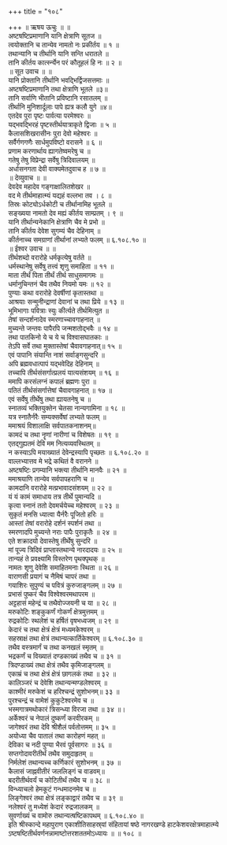 +++
title = "१०८"

+++
॥ ऋषय ऊचुः ॥ ॥  
अष्टषष्टिप्रमाणानि यानि क्षेत्राणि सूतज ॥  
त्वयोक्तानि च तान्येव नामतो नः प्रकीर्तय ॥ १ ॥  
तथान्यानि च तीर्थानि यानि सन्ति धरातले ॥  
तानि कीर्तय कार्त्स्न्येन परं कौतूहलं हि नः ॥ २ ॥  
॥ सूत उवाच ॥ ॥  
यानि प्रोक्तानि तीर्थानि भवद्भिर्द्विजसत्तमाः ॥  
अष्टषष्टिप्रमाणानि तथा क्षेत्राणि भूतले ॥३॥  
तानि सर्वाणि भीतानि प्रविष्टानि रसातलम् ॥  
तीर्थानि मुनिशार्दूलाः पापे ह्यत्र कलौ युगे ॥४॥  
एतदेव पुरा पृष्टः पार्वत्या परमेश्वरः ॥  
यद्भवद्भिरहं पृष्टस्तीर्थयात्राकृते द्विजाः ॥ ५ ॥  
कैलासशिखरासीनः पुरा देवो महेश्वरः ॥  
सर्वैर्गणगणैः सार्धमुपविष्टो वरासने ॥ ६ ॥  
प्रणाम करणार्थाय ह्यागतेष्वमरेषु च ॥  
गतेषु तेषु विप्रेन्द्रा सर्वेषु त्रिदिवालयम् ॥  
अर्धासनगता देवी वाक्यमेतदुवाच ह ॥ ७ ॥  
॥ देव्युवाच ॥ ॥  
देवदेव महादेव गङ्गाक्षालितशेखर ॥  
वद मे तीर्थमाहात्म्यं यद्यहं वल्लभा तव । ८ ॥  
तिस्रः कोट्योऽर्धकोटी च तीर्थानामिह भूतले ॥  
सङ्ख्यया नामतो देव मह्यं कीर्तय साम्प्रतम् । ९ ॥  
यानि तीर्थान्यनेकानि क्षेत्राणि चैव मे प्रभो ॥  
तानि कीर्तय देवेश सुगम्यं चैव देहिनाम् ॥  
कीर्तनाच्च समग्राणां तीर्थानां लभ्यते फलम् ॥ ६.१०८.१० ॥  
॥ ईश्वर उवाच ॥ ॥  
तीर्थशब्दो वरारोहे धर्मकृत्येषु वर्तते ॥  
धर्मस्थानेषु सर्वेषु तत्त्वं शृणु समाहिता ॥ ११ ॥  
माता तीर्थं पिता तीर्थं तीर्थ साधुसमागमः ॥  
धर्मानुचिन्तनं चैव तथैव नियमो यमः ॥ १२ ॥  
पुण्याः कथा वरारोहे देवर्षीणां कृतास्तथा ॥  
आश्रयाः सन्मुनीन्द्राणां देवानां च तथा प्रिये ॥ १३ ॥  
भूमिभागाः पवित्राः स्युः कीर्त्यते तीर्थमित्युत ॥  
तेषां सन्दर्शनादेव स्मरणाच्चावगाहनात् ॥  
मुच्यन्ते जन्तवः पापैरपि जन्मशतोद्भवैः ॥ १४ ॥  
तथा पातकिनो ये च ये च विश्वासघातकाः ॥  
तेऽपि सर्वे तथा मुक्तास्तेषां चैवावगाहनात्॥ १५ ॥  
एवं पापानि संयान्ति नाशं सर्वाङ्गसुन्दरि ॥  
अपि ब्रह्मवधात्पापं यद्भवेदिह देहिनाम् ॥  
तच्चापि तीर्थसंसर्गात्प्रलयं यात्यसंशयम् ॥ १६ ॥  
ममापि करसंलग्नं कपालं ब्रह्मणः पुरा ॥  
पतितं तीर्थसंसर्गात्तेषां चैवावगाहनात् ॥ १७ ॥  
एवं सर्वेषु तीर्थेषु तथा ह्यायतनेषु च ॥  
स्नातव्यं भक्तियुक्तेन चेतसा नान्यगामिना ॥ १८ ॥  
यत्र स्नातैर्नरैः सम्यक्सर्वेषां लभ्यते फलम् ॥  
ममाश्रयं विशालाक्षि सर्वपातकनाशनम्॥  
कामदं च तथा नॄणां नारीणां च विशेषतः ॥ १९ ॥  
एतद्गुह्यतमं देवि मम नित्यव्यवस्थितम् ॥  
न कस्याऽपि मयाख्यातं देवेन्द्रस्यापि पृच्छतः ॥ ६.१०८.२० ॥  
वाल्लभ्यात्तव मे भद्रे कथितं वै वरानने ॥  
अष्टषष्टिः प्रगम्यानि भक्त्या तीर्थानि मानवैः ॥ २१ ॥  
ममाश्रयाणि तान्येव सर्वपापहराणि च ॥  
कामदानि वरारोहे मत्प्रभावादसंशयम् ॥ २२ ॥  
यं यं कामं समाधाय तत्र तीर्थे पुमान्यदि ॥  
कृत्वा स्नानं ततो देवमर्चयेच्च महेश्वरम् ॥ २३ ॥  
सुकृतं मनसि ध्यात्वा यैर्नरैः पूजितो हरिः ॥  
आस्तां तेषां वरारोहे दर्शनं स्पर्शनं तथा ॥  
स्मरणादपि मुच्यन्ते नराः पापैः पुराकृतैः ॥ २४ ॥  
एते शक्रादयो देवास्तेषु तीर्थेषु सुन्दरि ॥  
मां पूज्य त्रिदिवं प्राप्तास्तथान्ये नारदादयः ॥ २५ ॥  
तान्यहं ते प्रवक्ष्यामि विस्तरेण पृथक्पृथक् ॥  
नामतः शृणु देवेशि समाहितमनाः स्थिता ॥ २६ ॥  
वाराणसी प्रयागं च नैमिषं चापरं तथा ॥  
गयाशिरः सुपुण्यं च पवित्रं कुरुजाङ्गलम् ॥ २७ ॥  
प्रभासं पुष्करं चैव विश्वेश्वरमथापरम ॥  
अट्टहासं महेन्द्रं च तथैवोज्जयनी च या ॥ २८ ॥  
मरुकोटिः शङ्कुकर्णं गोकर्णं क्षेत्रमुत्तमम् ॥  
रुद्रकोटिः स्थलेशं च हर्षितं वृषभध्वजम् ॥ २९ ॥  
केदारं च तथा क्षेत्रं क्षेत्रं मध्यमकेश्वरम् ॥  
सहस्राक्षं तथा क्षेत्रं तथान्यत्कार्तिकेश्वरम् ॥ ६.१०८.३० ॥  
तथैव वस्त्रमार्गं च तथा कनखलं स्मृतम् ॥  
भद्रकर्णं च विख्यातं दण्डकाख्यं तथैव च ॥ ३१ ॥  
त्रिदण्डाख्यं तथा क्षेत्रं तथैव कृमिजाङ्गलम् ॥  
एकाम्रं च तथा क्षेत्रं क्षेत्रं छागलकं तथा ॥ ३२ ॥  
कालिञ्जरं च देवेशि तथान्यन्मण्डलेश्वरम् ॥  
काश्मीरं मरुकेशं च हरिश्चन्द्रं सुशोभनम्॥ ३३ ॥  
पुरश्चन्द्रं च वामेशं कुकुटेश्वरमेव च ॥  
भस्मगात्रमथोकारं त्रिसन्ध्या विरजा तथा ॥ ३४ ॥।  
अर्केश्वरं च नेपालं दुष्कर्णं करवीरकम् ॥  
जागेश्वरं तथा देवि श्रीशैलं पर्वतोत्तमम् ॥ ३५ ॥  
अयोध्या चैव पातालं तथा कारोहणं महत् ॥  
देविका च नदी पुण्या भैरवं पूर्वसागरः ॥ ३६ ॥  
सप्तगोदावरीतीर्थं तथैव समुदाहृतम् ॥  
निर्मलेशं तथान्यच्च कर्णिकारं सुशोभनम् ॥ ३७ ॥  
कैलासं जाह्नवीतीरं जललिङ्गं च वाडवम्॥  
बदरीतीर्थवर्यं च कोटितीर्थं तथैव च ॥ ३८ ॥  
विन्ध्याचलो हेमकूटं गन्धमादनमेव च ॥  
लिङ्गेश्वरं तथा क्षेत्रं लङ्काद्वारं तथैव च ॥ ३९ ॥  
नलेश्वरं तु मध्येशं केदारं रुद्रजालकम् ॥  
सुवर्णाख्यं च वामोरु तथान्यत्षष्टिकापथम् ॥ ६.१०८.४० ॥  
इति श्रीस्कान्दे महापुराण एकाशीतिसाहस्र्यां संहितायां षष्ठे नागरखण्डे हाटकेशवरक्षेत्रमाहात्म्ये ऽष्टषष्टितीर्थवर्णनन्नामाष्टोत्तरशततमोऽध्यायः ॥ ॥ १०८ ॥